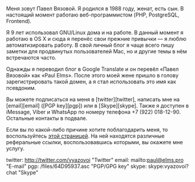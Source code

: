 Меня зовут Павел Вязовой. Я родился в 1988 году, женат, есть сын. В настоящий момент работаю веб-программистом (PHP, PostgreSQL, Frontend).

Я 9 лет использовал GNU/Linux дома и на работе. В данный момент я работаю в OS X и сюда я перенёс свои прежние привычки — я люблю автоматизировать работу. В свой личный блог я чаще всего пишу заметки для продвинутых пользователей Mac, но и другие темы в нём встречаются часто.

Однажды я переводил блог в Google Translate и он перевёл «Павел Вязовой» как «Paul Elms». После этого моей жене пришло в голову зарегистрировать такой домен, а я стал использовать это имя как псевдоним.

Вы можете подписаться на меня в [twitter][twitter], написать мне на [email][email] ([PGP key][pgp]) или в [Skype][skype]. Также я доступен в iMessage, Viber и WhatsApp по номеру телефона +7 (922) 018-12-90. Остальные контакты в подвале.

Если вы по какой-либо причине хотите поблагодарить меня, то воспользуйтесь [этой страницей](/thx.html). На ней находятся различные реферальные ссылки, воспользовавшись которыми, вы окажете мне услугу.

<!--
    А ещё вы можете почитать <a href="http://marina.elms.pro">блог моей жены</a>.
-->

twitter: http://twitter.com/vyazovoi "Twitter"
email: mailto:paul@elms.pro "E-mail"
pgp: /files/64D95937.asc "PGP/GPG key"
skype: skype:vyazovoi?chat "Skype"